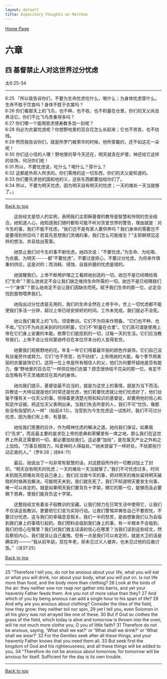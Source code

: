 ```yaml
---
layout: default
title: Expository Thoughts on Matthew
---
```

[ Home Page ]({{site.baseurl}}/index) <br>

<a name="0"></a>
# 六章 

## 四 基督禁止人对这世界过分忧虑

太6:25-34

***

6:25 「所以我告诉你们，不要为生命忧虑吃什么，喝什么；为身体忧虑穿什么。生命不胜于饮食吗？身体不胜于衣裳吗？<br>
6:26 你们看那天上的飞鸟，也不种，也不收，也不积蓄在仓里，你们的天父尚且养活它。你们不比飞鸟贵重得多吗？<br>
6:27 你们哪一个能用思虑使寿数多加一刻呢？<br>
6:28 何必为衣裳忧虑呢？你想野地里的百合花怎么长起来；它也不劳苦，也不纺线。<br>
6:29 然而我告诉你们，就是所罗门极荣华的时候，他所穿戴的，还不如这花一朵呢！<br>
6:30 你们这小信的人哪！野地里的草今天还在，明天就丢在炉里，神还给它这样的妆饰，何况你们呢！<br>
6:31 所以，不要忧虑说，吃什么？喝什么？穿什么？<br>
6:32 这都是外邦人所求的。你们需用的这一切东西，你们的天父是知道的。<br>
6:33 你们要先求他的国和他的义，这些东西都要加给你们了。<br>
6:34 所以，不要为明天忧虑，因为明天自有明天的忧虑；一天的难处一天当就够了。」<br>

***

[Back to top](#0)

&emsp;&emsp;这些经文是惊人的实例，表明我们主耶稣基督的教导是智慧和怜悯的完全结合。祂知道人心，祂知道我们随时都有可能不听对贪爱世界的警告，理由就是：对今生的事，我们不能不忧虑。“我们岂不是有家人要供养吗？我们身体的需要岂不是要得到供应吗？若首先思想我们灵魂的事，我们怎么可能维生？”主耶稣预见这样的想法，并且给出答案。

&emsp;&emsp;祂禁止我们对今生的事不断忧虑。祂四次说：“不要忧虑。”为生命、为吃喝、为衣裳、为明天------都“不要忧虑”。不要过度担心，不要过分忧虑。为将来作慎重的供应，这是对的；而消耗、侵蚀、自我折磨的忧虑是错的。

&emsp;&emsp;祂提醒我们，上帝不断用护理之工看顾祂创造的一切。祂岂不是已经赐给我们“生命”？那么祂肯定不会让我们缺乏维持生命所需的一切。祂岂不是已经赐我们一个“身体”？那么祂肯定不会让我们因缺衣而死。赋予我们生命的那一位，必定会找到食物喂养我们。

&emsp;&emsp;祂指出过分忧虑是无用的，我们的生命全然在上帝手中，世上一切忧虑都不能使我们多活一分钟，超过上帝已经安排好的时间。工作未完成，我们就必不会死。

&emsp;&emsp;祂让我们看天上的飞鸟，领受教训。它们不为将来作预备。“它们也不种，也不收。”它们不为尚且来到的时间积蓄，它们不“积蓄在仓里”。它们真可谓是使用上帝在它们身上安置的本能，依靠它们能拾到的一切，过每一天的生活。它们应当教导我们，上帝不会让任何蒙祂呼召在本位尽本分的人变得贫穷。

&emsp;&emsp;祂要我们观察野地的花。年复一年它们得着最华丽的颜色作装饰，它们自己没有丝毫劳作或努力。它们“也不劳苦，也不纺线”。上帝用祂的大能，每个季节用美丽的衣裳装饰它们。这同一位上帝是所有相信人的父，他们为何要怀疑祂是否有能力，像“野地里的百合花”一样供应他们衣裳？顾念很快枯干花朵的那一位，肯定不会忽略有不灭灵魂居住在其内的身体。

&emsp;&emsp;祂向我们提示，基督徒最不应当的，就是为这世上的事情，就是为当下而活。异教徒一大特征就是他们时常还是忧虑，他们若要忧虑就让他们忧虑好了，他们丝毫不懂有关一位天父的事。但得着更清楚光照和知识的基督徒，却要用他的信心和知足作证据，把这位天父表明出来。当我们失去所爱的人，我们不可“忧伤，像那些没有指望的人一样”（帖前4:13）。当受到为今生忧虑这一试炼时，我们不可过分忧虑，因为我们有上帝，有基督。

&emsp;&emsp;祂给我们恩惠的应许，作为精神忧虑的解决之道。祂向我们保证，如果我们“先求”，而且最主要的是求在上帝的恩典和荣耀里有一席之地，那么我们在这世界上所真正需要的一切，都必要加给我们。这必要“加给”，是在属天产业之外和之上加给。“万事互相效力，叫爱神的人得益处。”“祂未尝留下一样好处，不给那些行动正直的人。”（罗8:28；诗84::11）

&emsp;&emsp;最后，祂说出了一句非常有智慧的话，对这题目所作的一切教训加上了封印。“明天自有明天的忧虑；一天的难处一天当就够了。”我们不可忧虑过多，时间未到就先把难处背在自己身上，我们应当做今天的事，把对明天的难处留待明天破晓的时候再去解决。可能明天未到，我们就先死了。我们不知道明天要发生何事，唯一可以肯定的，就是如果明天我们要背负十字架，赐它的那一位，能够而且必要赐下恩典，使我们能背负这十字架。

&emsp;&emsp;这整段经文有着金子般教训的宝藏。让我们努力在日常生活中使用它，让我们不仅读这些教训，更要把它们变为实际行动。让我们警惕并祷告自己不要担忧，不要过分忧虑，这与我们的幸福息息相关。我们一半的愁苦，是由想象我们认为会临到我们身上的事情引起的。我们预料会临到我们身上的事，有一半根本不会临到。我们的信心在哪里？我们对我们救主话语的信心在哪里？当我们读到这些经文，然后察验内心，我们就该让自己羞愧。但有一点是我们可以肯定的，就是大卫的话是确实的———“我从前年幼，现在年老，却未见过义人被弃，也未见过他的后裔讨饭。”（诗37:25）

[Back to top](#0)

***

25 "Therefore I tell you, do not be anxious about your life, what you will eat or what you will drink, nor about your body, what you will put on. Is not life more than food, and the body more than clothing? 26 Look at the birds of the air: they neither sow nor reap nor gather into barns, and yet your heavenly Father feeds them. Are you not of more value than they? 27 And which of you by being anxious can add a single hour to his span of life? 28 And why are you anxious about clothing? Consider the lilies of the field, how they grow: they neither toil nor spin, 29 yet I tell you, even Solomon in all his glory was not arrayed like one of these. 30 But if God so clothes the grass of the field, which today is alive and tomorrow is thrown into the oven, will he not much more clothe you, O you of little faith? 31 Therefore do not be anxious, saying, 'What shall we eat?' or 'What shall we drink?' or 'What shall we wear?' 32 For the Gentiles seek after all these things, and your heavenly Father knows that you need them all. 33 But seek first the kingdom of God and his righteousness, and all these things will be added to you. 34 "Therefore do not be anxious about tomorrow, for tomorrow will be anxious for itself. Sufficient for the day is its own trouble.

***

[Back to top](#0)
